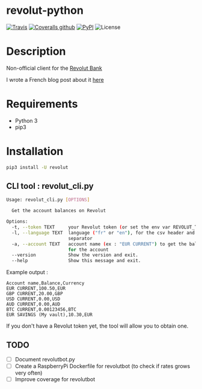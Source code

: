 # revolut-python

[![Travis](https://img.shields.io/travis/tducret/revolut-python.svg)](https://travis-ci.org/tducret/revolut-python)
[![Coveralls github](https://img.shields.io/coveralls/github/tducret/revolut-python.svg)](https://coveralls.io/github/tducret/revolut-python)
[![PyPI](https://img.shields.io/pypi/v/revolut.svg)](https://pypi.org/project/revolut/)
![License](https://img.shields.io/github/license/tducret/revolut-python.svg)

# Description

Non-official client for the [Revolut Bank](https://www.revolut.com/)

I wrote a French blog post about it [here](https://www.tducret.com/scraping/2018/08/17/un-robot-d-achat-et-de-vente-de-bitcoins-developpe-en-python.html)

# Requirements

- Python 3
- pip3

# Installation

```bash
pip3 install -U revolut
```

## CLI tool : revolut_cli.py

```bash
Usage: revolut_cli.py [OPTIONS]

  Get the account balances on Revolut

Options:
  -t, --token TEXT     your Revolut token (or set the env var REVOLUT_TOKEN)
  -l, --language TEXT  language ("fr" or "en"), for the csv header and
                       separator
  -a, --account TEXT   account name (ex : "EUR CURRENT") to get the balance
                       for the account
  --version            Show the version and exit.
  --help               Show this message and exit.
 ```

 Example output :

 ```csv
Account name,Balance,Currency
EUR CURRENT,100.50,EUR
GBP CURRENT,20.00,GBP
USD CURRENT,0.00,USD
AUD CURRENT,0.00,AUD
BTC CURRENT,0.00123456,BTC
EUR SAVINGS (My vault),10.30,EUR
```

If you don't have a Revolut token yet, the tool will allow you to obtain one.

## TODO

- [ ] Document revolutbot.py
- [ ] Create a RaspberryPi Dockerfile for revolutbot (to check if rates grows very often)
- [ ] Improve coverage for revolutbot
